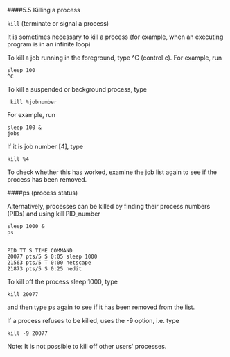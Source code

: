 
####5.5 Killing a process

`kill` (terminate or signal a process)

It is sometimes necessary to kill a process (for example, when an executing program is in an infinite loop)

To kill a job running in the foreground, type ^C (control c). For example, run

```
sleep 100
^C
```

To kill a suspended or background process, type

```
 kill %jobnumber
 ```

For example, run

```
sleep 100 &
jobs
 ```

If it is job number [4], type

```
kill %4
```


To check whether this has worked, examine the job list again to see if the process has been removed.

####ps (process status)

Alternatively, processes can be killed by finding their process numbers (PIDs) and using kill PID_number

```
sleep 1000 &
ps
```
```

PID TT S TIME COMMAND
20077 pts/5 S 0:05 sleep 1000
21563 pts/5 T 0:00 netscape
21873 pts/5 S 0:25 nedit
````


To kill off the process sleep 1000, type

```
kill 20077
```

and then type ps again to see if it has been removed from the list.

If a process refuses to be killed, uses the -9 option, i.e. type

```
kill -9 20077
```

Note: It is not possible to kill off other users' processes.
